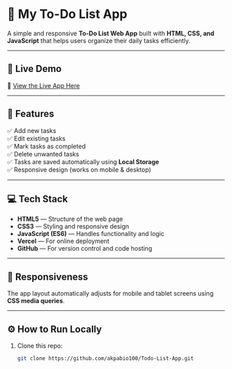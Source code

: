# 📝 My To-Do List App

A simple and responsive **To-Do List Web App** built with **HTML, CSS, and JavaScript** that helps users organize their daily tasks efficiently.

---

## 🚀 Live Demo
🔗 [View the Live App Here](https://todo-list-eta-three-51.vercel.app)

---

## 🧠 Features
✅ Add new tasks  
✅ Edit existing tasks  
✅ Mark tasks as completed  
✅ Delete unwanted tasks  
✅ Tasks are saved automatically using **Local Storage**  
✅ Responsive design (works on mobile & desktop)

---

## 💻 Tech Stack
- **HTML5** — Structure of the web page  
- **CSS3** — Styling and responsive design  
- **JavaScript (ES6)** — Handles functionality and logic  
- **Vercel** — For online deployment  
- **GitHub** — For version control and code hosting  

---

## 📱 Responsiveness
The app layout automatically adjusts for mobile and tablet screens using **CSS media queries**.

---

## ⚙️ How to Run Locally
1. Clone this repo:
   ```bash
   git clone https://github.com/akpabio100/Todo-List-App.git


